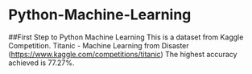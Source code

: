 # Python-Machine-Learning
##First Step to Python Machine Learning
This is a dataset from Kaggle Competition.
Titanic - Machine Learning from Disaster (https://www.kaggle.com/competitions/titanic)
The highest accuracy achieved is 77.27%.
